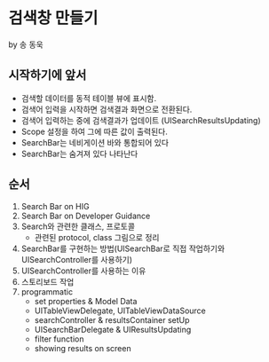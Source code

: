 # 검색창 만들기
by 송 동욱
## 시작하기에 앞서

- 검색할 데이터를 동적 테이블 뷰에 표시함.
- 검색어 입력을 시작하면 검색결과 화면으로 전환된다.
- 검색어 입력하는 중에 검색결과가 업데이트 (UISearchResultsUpdating)
- Scope 설정을 하여 그에 따른 값이 출력된다.
- SearchBar는 네비게이션 바와 통합되어 있다
- SearchBar는 숨겨져 있다 나타난다

## 순서

1. Search Bar on HIG
2. Search Bar on Developer Guidance
3. Search와 관련한 클래스, 프로토콜
    - 관련된 protocol, class 그림으로 정리
4. SearchBar를 구현하는 방법(UISearchBar로 직접 작업하기와 UISearchController를 사용하기)
5. UISearchController를 사용하는 이유
6. 스토리보드 작업
7. programmatic
    - set properties & Model Data
    - UITableViewDelegate, UITableViewDataSource
    - searchController & resultsContainer setUp
    - UISearchBarDelegate & UIResultsUpdating
    - filter function
    - showing results on screen
